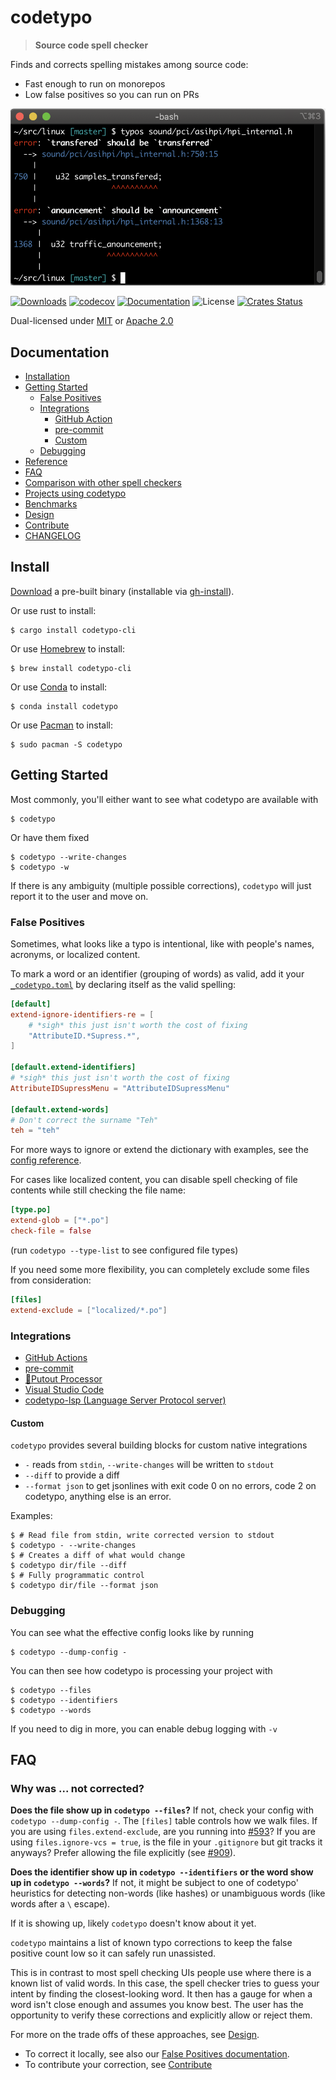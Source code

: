 # codetypo

> **Source code spell checker**

Finds and corrects spelling mistakes among source code:
- Fast enough to run on monorepos
- Low false positives so you can run on PRs

![Screenshot](./docs/screenshot.png)


[![Downloads](https://img.shields.io/github/downloads/khulnasoft/codetypo/total.svg)](https://github.com/khulnasoft/codetypo/releases)
[![codecov](https://codecov.io/gh/khulnasoft/codetypo/branch/master/graph/badge.svg)](https://codecov.io/gh/khulnasoft/codetypo)
[![Documentation](https://img.shields.io/badge/docs-master-blue.svg)][Documentation]
![License](https://img.shields.io/crates/l/codetypo.svg)
[![Crates Status](https://img.shields.io/crates/v/codetypo.svg)][Crates.io]

Dual-licensed under [MIT](LICENSE-MIT) or [Apache 2.0](LICENSE-APACHE)

## Documentation

- [Installation](#install)
- [Getting Started](#getting-started)
  - [False Positives](#false-positives)
  - [Integrations](#integrations)
    - [GitHub Action](docs/github-action.md)
    - [pre-commit](docs/pre-commit.md)
    - [Custom](#custom)
  - [Debugging](#debugging)
- [Reference](docs/reference.md)
- [FAQ](#faq)
- [Comparison with other spell checkers](docs/comparison.md)
- [Projects using codetypo](https://github.com/khulnasoft/codetypo/wiki)
- [Benchmarks](benchsuite/runs)
- [Design](docs/design.md)
- [Contribute](CONTRIBUTING.md)
- [CHANGELOG](CHANGELOG.md)

## Install

[Download](https://github.com/khulnasoft/codetypo/releases) a pre-built binary
(installable via [gh-install](https://github.com/khulnasoft/gh-install)).

Or use rust to install:
```console
$ cargo install codetypo-cli
```

Or use [Homebrew](https://brew.sh/) to install:
```console
$ brew install codetypo-cli
```

Or use [Conda](https://conda.io/) to install:
```console
$ conda install codetypo
```

Or use [Pacman](https://wiki.archlinux.org/title/pacman) to install:
```console
$ sudo pacman -S codetypo
```

## Getting Started

Most commonly, you'll either want to see what codetypo are available with
```console
$ codetypo
```

Or have them fixed
```console
$ codetypo --write-changes
$ codetypo -w
```
If there is any ambiguity (multiple possible corrections), `codetypo` will just report it to the user and move on.

### False Positives

Sometimes, what looks like a typo is intentional, like with people's names, acronyms, or localized content.

To mark a word or an identifier (grouping of words) as valid, add it your [`_codetypo.toml`](docs/reference.md) by declaring itself as the valid spelling:
```toml
[default]
extend-ignore-identifiers-re = [
    # *sigh* this just isn't worth the cost of fixing
    "AttributeID.*Supress.*",
]

[default.extend-identifiers]
# *sigh* this just isn't worth the cost of fixing
AttributeIDSupressMenu = "AttributeIDSupressMenu"

[default.extend-words]
# Don't correct the surname "Teh"
teh = "teh"
```
For more ways to ignore or extend the dictionary with examples, see the [config reference](docs/reference.md).

For cases like localized content, you can disable spell checking of file contents while still checking the file name:
```toml
[type.po]
extend-glob = ["*.po"]
check-file = false
```
(run `codetypo --type-list` to see configured file types)

If you need some more flexibility, you can completely exclude some files from consideration:
```toml
[files]
extend-exclude = ["localized/*.po"]
```

### Integrations

- [GitHub Actions](docs/github-action.md)
- [pre-commit](docs/pre-commit.md)
- [🐊Putout Processor](https://github.com/putoutjs/putout-processor-codetypo)
- [Visual Studio Code](https://github.com/khulnasoft/codetypo-lsp)
- [codetypo-lsp (Language Server Protocol server)](https://github.com/khulnasoft/codetypo-lsp)

#### Custom

`codetypo` provides several building blocks for custom native integrations
- `-` reads from `stdin`, `--write-changes` will be written to `stdout`
- `--diff` to provide a diff
- `--format json` to get jsonlines with exit code 0 on no errors, code 2 on codetypo, anything else is an error.

Examples:
```console
$ # Read file from stdin, write corrected version to stdout
$ codetypo - --write-changes
$ # Creates a diff of what would change
$ codetypo dir/file --diff
$ # Fully programmatic control
$ codetypo dir/file --format json
```

### Debugging

You can see what the effective config looks like by running
```console
$ codetypo --dump-config -
```

You can then see how codetypo is processing your project with
```console
$ codetypo --files
$ codetypo --identifiers
$ codetypo --words
```

If you need to dig in more, you can enable debug logging with `-v`

## FAQ

### Why was ... not corrected?

**Does the file show up in `codetypo --files`?**
If not, check your config with `codetypo --dump-config -`.
The `[files]` table controls how we walk files.
If you are using `files.extend-exclude`,
are you running into [#593](https://github.com/khulnasoft/codetypo/issues/593)?
If you are using `files.ignore-vcs = true`,
is the file in your `.gitignore` but git tracks it anyways?
Prefer allowing the file explicitly (see [#909](https://github.com/khulnasoft/codetypo/issues/909)).

**Does the identifier show up in `codetypo --identifiers` or the word show up in `codetypo --words`?**
If not, it might be subject to one of codetypo' heuristics for
detecting non-words (like hashes) or
unambiguous words (like words after a `\` escape).

If it is showing up, likely `codetypo` doesn't know about it yet.

`codetypo` maintains a list of known typo corrections to keep the false positive
count low so it can safely run unassisted.

This is in contrast to most spell checking UIs people use where there is a
known list of valid words.  In this case, the spell checker tries to guess your
intent by finding the closest-looking word.  It then has a gauge for when a
word isn't close enough and assumes you know best.  The user has the
opportunity to verify these corrections and explicitly allow or reject them.

For more on the trade offs of these approaches, see [Design](docs/design.md).

- To correct it locally, see also our [False Positives documentation](#false-positives).
- To contribute your correction, see [Contribute](CONTRIBUTING.md)

[Crates.io]: https://crates.io/crates/codetypo-cli
[Documentation]: https://docs.rs/codetypo
